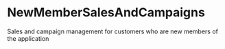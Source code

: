 # NewMemberSalesAndCampaigns
Sales and campaign management for customers who are new members of the application

